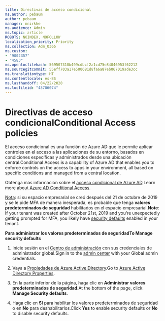 ```yaml
---
title: Directivas de acceso condicional
ms.author: pebaum
author: pebaum
manager: mnirkhe
ms.audience: Admin
ms.topic: article
ROBOTS: NOINDEX, NOFOLLOW
localization_priority: Priority
ms.collection: Adm_O365
ms.custom:
- "9002357"
- "4583"
ms.openlocfilehash: 569507318b499cdbcf2a1cd75e84046953f62212
ms.sourcegitcommit: 55eff703a17e500681d8fa6a87eb067019ade3cc
ms.translationtype: HT
ms.contentlocale: es-ES
ms.lasthandoff: 04/22/2020
ms.locfileid: "43706074"
---
```

# <a name="conditional-access-policies"></a><span data-ttu-id="8fc84-102">Directivas de acceso condicional</span><span class="sxs-lookup"><span data-stu-id="8fc84-102">Conditional Access policies</span></span>

<span data-ttu-id="8fc84-103">El acceso condicional es una función de Azure AD que le permite aplicar controles en el acceso a las aplicaciones de su entorno, basados en condiciones específicas y administrados desde una ubicación central.</span><span class="sxs-lookup"><span data-stu-id="8fc84-103">Conditional Access is a capability of Azure AD that enables you to enforce controls on the access to apps in your environment, all based on specific conditions and managed from a central location.</span></span>

<span data-ttu-id="8fc84-104">Obtenga más información sobre el [acceso condicional de Azure AD](https://docs.microsoft.com/azure/active-directory/conditional-access/).</span><span class="sxs-lookup"><span data-stu-id="8fc84-104">Learn more about [Azure AD Conditional Access](https://docs.microsoft.com/azure/active-directory/conditional-access/).</span></span>  

<span data-ttu-id="8fc84-105">[Nota](https://aka.ms/securitydefaults): si su espacio empresarial se creó después del 21 de octubre de 2019 y se le pide MFA de manera inesperada, es probable que tenga **valores predeterminados de seguridad** habilitados en el espacio empresarial.</span><span class="sxs-lookup"><span data-stu-id="8fc84-105">**Note**: If your tenant was created after October 21st, 2019 and you're unexpectedly getting prompted for MFA, you likely have [security defaults](https://aka.ms/securitydefaults) enabled in your tenant.</span></span>

<span data-ttu-id="8fc84-106">**Para administrar los valores predeterminados de seguridad**</span><span class="sxs-lookup"><span data-stu-id="8fc84-106">**To Manage security defaults**</span></span>

1. <span data-ttu-id="8fc84-107">Inicie sesión en el [Centro de administración](https://go.microsoft.com/fwlink/p/?linkid=834822) con sus credenciales de administrador global.</span><span class="sxs-lookup"><span data-stu-id="8fc84-107">Sign in to the [admin center](https://go.microsoft.com/fwlink/p/?linkid=834822) with your Global admin credentials.</span></span>

2. <span data-ttu-id="8fc84-108">Vaya a [Propiedades de Azure Active Directory](https://portal.azure.com/#blade/Microsoft_AAD_IAM/ActiveDirectoryMenuBlade/Properties).</span><span class="sxs-lookup"><span data-stu-id="8fc84-108">Go to [Azure Active Directory Properties](https://portal.azure.com/#blade/Microsoft_AAD_IAM/ActiveDirectoryMenuBlade/Properties).</span></span>

3. <span data-ttu-id="8fc84-109">En la parte inferior de la página, haga clic en **Administrar valores predeterminados de seguridad**.</span><span class="sxs-lookup"><span data-stu-id="8fc84-109">At the bottom of the page, click **Manage Security defaults**.</span></span>

4. <span data-ttu-id="8fc84-110">Haga clic en **Sí** para habilitar los valores predeterminados de seguridad o en **No** para deshabilitarlos.</span><span class="sxs-lookup"><span data-stu-id="8fc84-110">Click **Yes** to enable security defaults or **No** to disable security defaults.</span></span>
